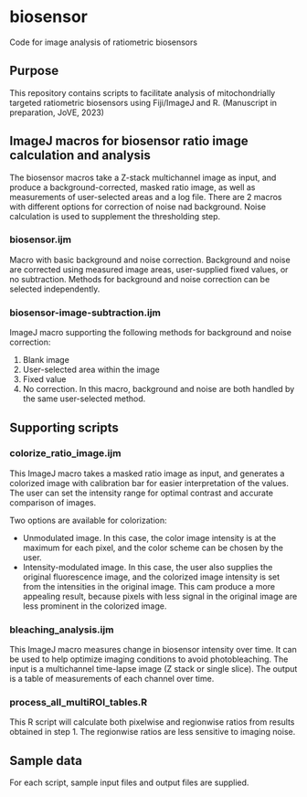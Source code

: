 # biosensor
Code for image analysis of ratiometric biosensors

## Purpose

This repository contains scripts to facilitate analysis of mitochondrially targeted ratiometric biosensors using Fiji/ImageJ and R. (Manuscript in preparation, JoVE, 2023)

## ImageJ macros for biosensor ratio image calculation and analysis

The biosensor macros take a Z-stack multichannel image as input, and produce a background-corrected, masked ratio image, as well as measurements of user-selected areas and a log file. There are 2 macros with different options for correction of noise nad background. Noise calculation is used to supplement the thresholding step.

### biosensor.ijm
Macro with basic background and noise correction. Background and noise are corrected using measured image areas, user-supplied fixed values, or no subtraction. Methods for background and noise correction can be selected independently.

### biosensor-image-subtraction.ijm
ImageJ macro supporting the following methods for background and noise correction:
  1. Blank image
  1. User-selected area within the image
  1. Fixed value
  1. No correction.
In this macro, background and noise are both handled by the same user-selected method.

## Supporting scripts

### colorize_ratio_image.ijm

This ImageJ macro takes a masked ratio image as input, and generates a colorized image with calibration bar for easier interpretation of the values. The user can set the intensity range for optimal contrast and accurate comparison of images.

Two options are available for colorization: 
* Unmodulated image. In this case, the color image intensity is at the maximum for each pixel, and the color scheme can be chosen by the user.
* Intensity-modulated image. In this case, the user also supplies the original fluorescence image, and the colorized image intensity is set from the intensities in the original image. This cam produce a more appealing result, because pixels with less signal in the original image are less prominent in the colorized image.

### bleaching_analysis.ijm

This ImageJ macro measures change in biosensor intensity over time. It can be used to help optimize imaging conditions to avoid photobleaching. The input is a multichannel time-lapse image (Z stack or single slice). The output is a table of measurements of each channel over time.

### process_all_multiROI_tables.R
This R script will calculate both pixelwise and regionwise ratios from results obtained in step 1. The regionwise ratios are less sensitive to imaging noise.

## Sample data

For each script, sample input files and output files are supplied.
